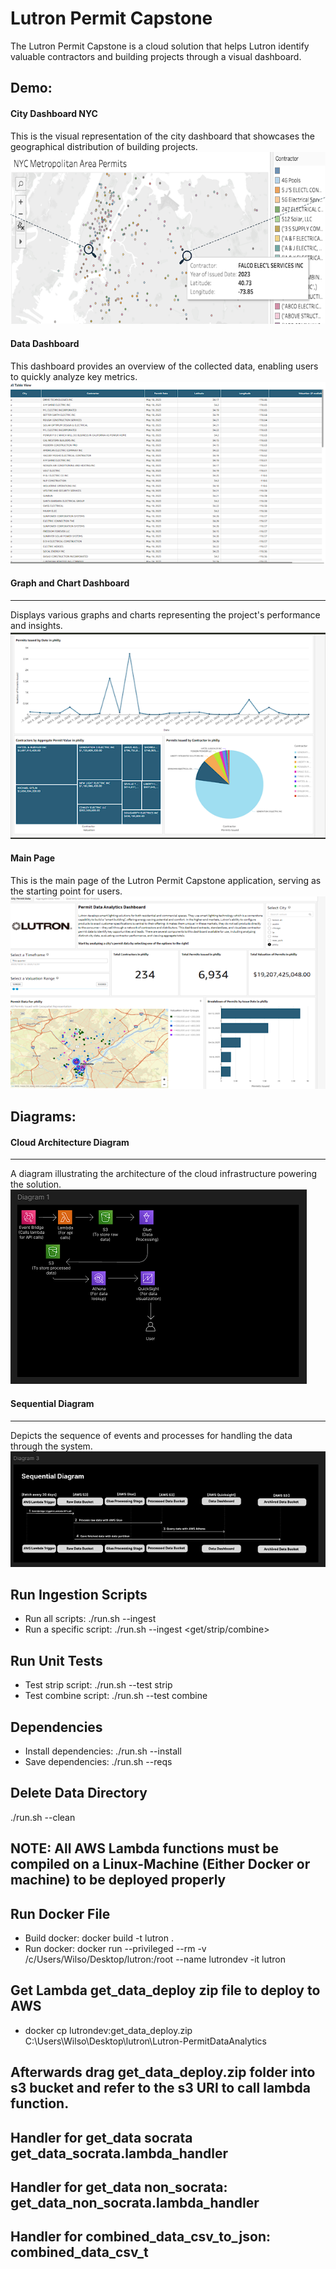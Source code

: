 # Lutron Permit Capstone
The Lutron Permit Capstone is a cloud solution that helps Lutron identify valuable contractors and building projects through a visual dashboard.

## Demo:
#### City Dashboard NYC
This is the visual representation of the city dashboard that showcases the geographical distribution of building projects.
![City Dashboard NYC](https://raw.githubusercontent.com/wjz224/Lutron-Capstone-Project/main/Lutron%20Photos/CityDashBoardNYC.png)

#### Data Dashboard
This dashboard provides an overview of the collected data, enabling users to quickly analyze key metrics.
![Data Dashboard](https://raw.githubusercontent.com/wjz224/Lutron-Capstone-Project/main/Lutron%20Photos/DataDashboard.png)

#### Graph and Chart Dashboard
---
Displays various graphs and charts representing the project's performance and insights.
![Graph and Chart Dashboard](https://raw.githubusercontent.com/wjz224/Lutron-Capstone-Project/main/Lutron%20Photos/GraphandChartDashboard.png)

#### Main Page
This is the main page of the Lutron Permit Capstone application, serving as the starting point for users.
![Main Page](https://raw.githubusercontent.com/wjz224/Lutron-Capstone-Project/main/Lutron%20Photos/MainPage.png)

## Diagrams:
#### Cloud Architecture Diagram
---
A diagram illustrating the architecture of the cloud infrastructure powering the solution.
![Cloud Architecture Diagram](https://raw.githubusercontent.com/wjz224/Lutron-Capstone-Project/main/Lutron%20Photos/CloudArchitectureDiagram.png)

#### Sequential Diagram
---
Depicts the sequence of events and processes for handling the data through the system.
![Sequential Diagram](https://raw.githubusercontent.com/wjz224/Lutron-Capstone-Project/main/Lutron%20Photos/SequentialDiagram.png)

## Run Ingestion Scripts
- Run all scripts: ./run.sh --ingest
- Run a specific script: ./run.sh --ingest <get/strip/combine>

## Run Unit Tests
- Test strip script: ./run.sh --test strip
- Test combine script: ./run.sh --test combine

## Dependencies
- Install dependencies: ./run.sh --install
- Save dependencies: ./run.sh --reqs

## Delete Data Directory
./run.sh --clean

## NOTE: All AWS Lambda functions must be compiled on a Linux-Machine (Either Docker or machine) to be deployed properly ##
## Run Docker File  
- Build docker: docker build -t lutron .
- Run docker: docker run --privileged --rm -v /c/Users/Wilso/Desktop/lutron:/root --name lutrondev -it lutron

## Get Lambda get_data_deploy zip file to deploy to AWS
- docker cp lutrondev:get_data_deploy.zip C:\Users\Wilso\Desktop\lutron\Lutron-PermitDataAnalytics

## Afterwards drag get_data_deploy.zip folder into s3 bucket and refer to the s3 URI to call lambda function.
## Handler for get_data socrata get_data_socrata.lambda_handler
## Handler for get_data non_socrata: get_data_non_socrata.lambda_handler
## Handler for combined_data_csv_to_json: combined_data_csv_t
